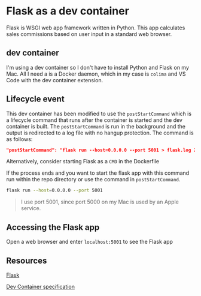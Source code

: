 # Flask as a dev container

Flask is WSGI web app framework written in Python. This app calculates sales commissions based on user input in a standard web browser.

## dev container

I'm using a dev container so I don't have to install Python and Flask on my Mac. All I need a is a Docker daemon, which in my case is `colima` and VS Code with the dev container extension.

## Lifecycle event

This dev container has been modified to use the `postStartCommand` which is a lifecycle command that runs after the container is started and the dev container is built.  The `postStartCommand` is run in the background and the output is redirected to a log file with no hangup protection. The command is as follows:

```json
"postStartCommand": "flask run --host=0.0.0.0 --port 5001 > flask.log 2>&1"
```

Alternatively, consider starting Flask as a `CMD` in the Dockerfile

If the process ends and you want to start the flask app with this command run within the repo directory or use the command in `postStartCommand`.

```bash
flask run --host=0.0.0.0 --port 5001
```

> I use port 5001, since port 5000 on my Mac is used by an Apple service.

## Accessing the Flask app

Open a web browser and enter `localhost:5001` to see the Flask app

## Resources

[Flask](https://flask.palletsprojects.com/)

[Dev Container specification](https://containers.dev/implementors/spec/)
